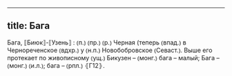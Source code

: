 
---
title: Бага
---
Бага, ⟦Биюк⟧-⟦Узень⟧
: ⦅п.⦆ ⦅пр.⦆ ⦅р.⦆ Черная (теперь ⦅впад.⦆ в Чернореченское ⦅вдхр.⦆ у ⦅н.п.⦆ Новобобровское ⦅Севаст.⦆. Выше его протекает по живописному ⦅ущ.⦆ Бикузен – ⦅монг.⦆ бага – малый; Бага – ⦅монг.⦆ ⦅и.л.⦆; бага – ⦅рпл.⦆ ⦃Г12⦄.
